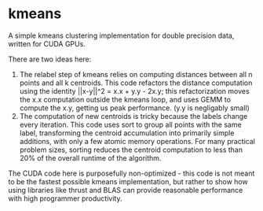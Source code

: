 kmeans
======

A simple kmeans clustering implementation for double precision data,
written for CUDA GPUs.

There are two ideas here:

  1. The relabel step of kmeans relies on computing distances between
all n points and all k centroids. This code refactors the distance
computation using the identity ||x-y||^2 = x.x + y.y - 2x.y; this
refactorization moves the x.x computation outside the kmeans loop, and
uses GEMM to compute the x.y, getting us peak performance. (y.y is
negligably small)
  2. The computation of new centroids is tricky because the labels
change every iteration.  This code uses sort to group all points with
the same label, transforming the centroid accumulation into primarily
simple additions, with only a few atomic memory operations.  For many
practical problem sizes, sorting reduces the centroid computation to less
than 20% of the overall runtime of the algorithm.

The CUDA code here is purposefully non-optimized - this code is not
meant to be the fastest possible kmeans implementation, but rather to
show how using libraries like thrust and BLAS can provide reasonable
performance with high programmer productivity.